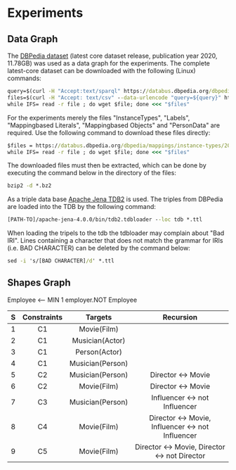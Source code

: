 # Experiments

## Data Graph
The [DBPedia dataset](https://databus.dbpedia.org/dbpedia/collections/latest-core) (latest core dataset release, publication year 2020, 11.78GB) was used as a data graph for the experiments. The complete latest-core dataset can be downloaded with the following (Linux) commands:

```cmd
query=$(curl -H "Accept:text/sparql" https://databus.dbpedia.org/dbpedia/collections/latest-core)
files=$(curl -H "Accept: text/csv" --data-urlencode "query=${query}" https://databus.dbpedia.org/repo/sparql | tail -n+2 | sed 's/"//g')
while IFS= read -r file ; do wget $file; done <<< "$files"
```
For the experiments merely the files "InstanceTypes", "Labels", "Mappingbased Literals", "Mappingbased Objects" and "PersonData" are required. Use the following command to download these files directly:
```cmd
$files = https://databus.dbpedia.org/dbpedia/mappings/instance-types/2021.12.01/instance-types_lang=en_specific.ttl.bz2 https://databus.dbpedia.org/dbpedia/mappings/instance-types/2021.12.01/instance-types_lang=en_transitive.ttl.bz2 https://databus.dbpedia.org/vehnem/yago/instance-types/2016.10.01/instance-types_tag=specific.ttl.bz2 https://databus.dbpedia.org/dbpedia/generic/labels/2021.12.01/labels_lang=en.ttl.bz2 https://databus.dbpedia.org/dbpedia/mappings/mappingbased-literals/2021.12.01/mappingbased-literals_lang=en.ttl.bz2 https://databus.dbpedia.org/dbpedia/mappings/mappingbased-objects/2021.12.01/mappingbased-objects_lang=en.ttl.bz2 https://databus.dbpedia.org/dbpedia/generic/persondata/2021.12.01/persondata_lang=en.ttl.bz2 
while IFS= read -r file ; do wget $file; done <<< "$files"
```

The downloaded files must then be extracted, which can be done by executing the command below in the directory of the files: 

```cmd
bzip2 -d *.bz2
```
As a triple data base [Apache Jena TDB2](https://jena.apache.org/documentation/tdb2/tdb2_cmds.html) is used. The triples from DBPedia are loaded into the TDB by the following command: 
```cmd
[PATH-TO]/apache-jena-4.0.0/bin/tdb2.tdbloader --loc tdb *.ttl
```
When loading the tripels to the tdb the tdbloader may complain about "Bad IRI". Lines containing a character that does not match the grammar for IRIs (i.e. BAD CHARACTER) can be deleted by the command below: 
```cmd
sed -i 's/[BAD CHARACTER]/d' *.ttl 
```

## Shapes Graph
Employee <-- MIN 1 employer.NOT Employee

|S|Constraints| Targets | Recursion | 
|-|:---------:|:---------------:|:---------------: |
|1|     C1    | Movie(Film)     | |
|2|     C1    | Musician(Actor) | |
|3|     C1    | Person(Actor)   | |
|4|     C1    | Musician(Person)| |
|5|     C2    | Musician(Person)| Director <-> Movie |
|6|     C2    | Movie(Film)     | Director <-> Movie |
|7|     C3    | Musician(Person)| Influencer <-> not Influencer |
|8|     C4    | Movie(Film)     | Director <-> Movie, Influencer <-> not Influencer |
|9|     C5    | Movie(Film)     | Director <-> Movie, Director <-> not Director
